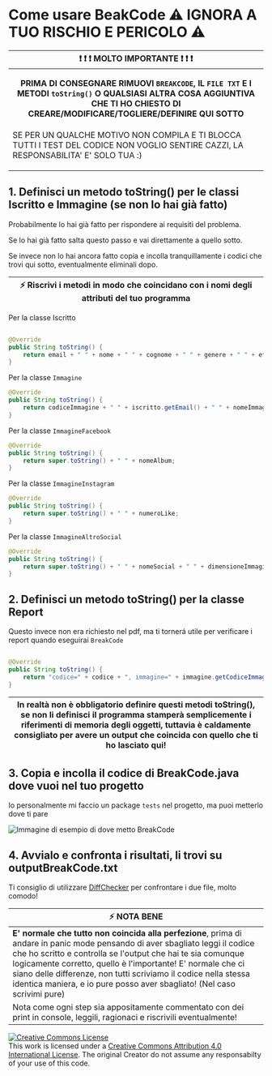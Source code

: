 # Come usare BeakCode ⚠️ IGNORA A TUO RISCHIO E PERICOLO ⚠️

| :exclamation: :exclamation: :exclamation: MOLTO IMPORTANTE :exclamation: :exclamation: :exclamation: |
|-----------------------------------------|
| <p style="text-align: center;"> **PRIMA DI CONSEGNARE RIMUOVI ```BREAKCODE```, IL ```FILE TXT``` E I METODI ```toString()``` O QUALSIASI ALTRA COSA AGGIUNTIVA CHE TI HO CHIESTO DI CREARE/MODIFICARE/TOGLIERE/DEFINIRE QUI SOTTO** |	
|SE PER UN QUALCHE MOTIVO NON COMPILA E TI BLOCCA TUTTI I TEST DEL CODICE NON VOGLIO SENTIRE CAZZI, LA RESPONSABILITA' E' SOLO TUA :) </p> |

## 1. Definisci un metodo toString() per le classi Iscritto e Immagine (se non lo hai già fatto) 
Probabilmente lo hai già fatto per rispondere ai requisiti del problema.

Se lo hai già fatto salta questo passo e vai direttamente a quello sotto.

Se invece non lo hai ancora fatto copia e incolla tranquillamente i codici che trovi qui sotto, eventualmente eliminali dopo.

| :zap: Riscrivi i metodi in modo che coincidano con i nomi degli attributi del tuo programma |
|-----------------------------------------|

Per la classe Iscritto
```java

@Override
public String toString() {
	return email + " " + nome + " " + cognome + " " + genere + " " + eta;
}
```

Per la classe ```Immagine```
```java
@Override
public String toString() {
	return codiceImmagine + " " + iscritto.getEmail() + " " + nomeImmagine + " " + tipoImmagine;
}
```
Per la classe ```ImmagineFacebook```
```java
@Override
public String toString() {
	return super.toString() + " " + nomeAlbum;
}
```
Per la classe ```ImmagineInstagram```
```java
@Override
public String toString() {
	return super.toString() + " " + numeroLike;
}
```
Per la classe ```ImmagineAltroSocial```
```java
@Override
public String toString() {
	return super.toString() + " " + nomeSocial + " " + dimensioneImmagine;
}
```

## 2. Definisci un metodo toString() per la classe Report
Questo invece non era richiesto nel pdf, ma ti tornerá utile per verificare i report quando eseguirai ```BreakCode```
```java

@Override
public String toString() {
	return "codice=" + codice + ", immagine=" + immagine.getCodiceImmagine() + ", descrizione=" + descrizione + ", timestamp=" + timestamp;
}
```

| In realtà non è obbligatorio definire questi metodi toString(), se non li definisci il programma stamperà semplicemente i riferimenti di memoria degli oggetti, tuttavia è caldamente consigliato per avere un output che coincida con quello che ti ho lasciato qui!|
|-----------------------------------------|

## 3. Copia e incolla il codice di BreakCode.java dove vuoi nel tuo progetto
Io personalmente mi faccio un package ```tests``` nel progetto, ma puoi metterlo dove ti pare


![Immagine di esempio di dove metto BreakCode](https://i.ibb.co/0qSyrN1/immagine.png)


## 4. Avvialo e confronta i risultati, li trovi su outputBreakCode.txt 
Ti consiglio di utilizzare [DiffChecker](https://www.diffchecker.com/) per confrontare i due file, molto comodo!

| :zap:        NOTA BENE   |
|--------------------------|
| **E' normale che tutto non coincida alla perfezione**, prima di andare in panic mode pensando di aver sbagliato leggi il codice che ho scritto e controlla se l'output che hai te sia comunque logicamente corretto, quello è l'importante! E' normale che ci siano delle differenze, non tutti scriviamo il codice nella stessa identica maniera, e io pure posso aver sbagliato! (Nel caso scrivimi pure)|
| Nota come ogni step sia appositamente commentato con dei print in console, leggili, ragionaci e riscrivili eventualmente! |


<a rel="license" href="http://creativecommons.org/licenses/by/4.0/"><img alt="Creative Commons License" style="border-width:0" src="https://i.creativecommons.org/l/by/4.0/88x31.png" /></a><br />This work is licensed under a <a rel="license" href="http://creativecommons.org/licenses/by/4.0/">Creative Commons Attribution 4.0 International License</a>. The original Creator do not assume any responsabilty of your use of this code. 
